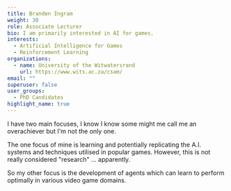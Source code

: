```yaml
---
title: Branden Ingram
weight: 30
role: Associate Lecturer
bio: I am primarily interested in AI for games.
interests:
  - Artificial Intelligence for Games
  - Reinforcement Learning
organizations:
  - name: University of the Witwatersrand
    url: https://www.wits.ac.za/csam/
email: ""
superuser: false
user_groups:
  - PhD Candidates 
highlight_name: true
---
```


I have two main focuses, I know I know some might me call me an overachiever but I'm not the only one.

The one focus of mine is learning and potentially replicating the A.I. systems and techniques utilised in popular games. However, this is not really considered "research" ... apparently.

So my other focus is the development of agents which can learn to perform optimally in various video game domains.

